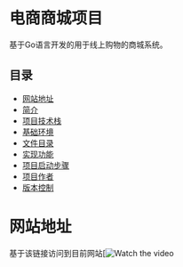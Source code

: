 # 电商商城项目
基于Go语言开发的用于线上购物的商城系统。

## 目录
  - [网站地址](#网站地址)
  - [简介](#简介)
  - [项目技术栈](#项目技术栈)
  - [基础环境](#基础环境)
  - [文件目录](#文件目录)
  - [实现功能](#实现功能)
  - [项目启动步骤](#项目启动步骤)
  - [项目作者](项目作者)
  - [版本控制](版本控制)

# 网站地址
  基于该链接访问到目前网站[![Watch the video](http://8.153.71.196:8080)
